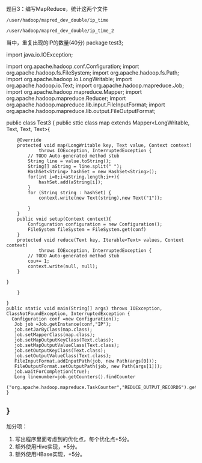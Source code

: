 题目3：编写MapReduce，统计这两个文件

`/user/hadoop/mapred_dev_double/ip_time`

`/user/hadoop/mapred_dev_double/ip_time_2`

当中，重复出现的IP的数量(40分)
package test3;

import java.io.IOException;

import org.apache.hadoop.conf.Configuration;
import org.apache.hadoop.fs.FileSystem;
import org.apache.hadoop.fs.Path;
import org.apache.hadoop.io.LongWritable;
import org.apache.hadoop.io.Text;
import org.apache.hadoop.mapreduce.Job;
import org.apache.hadoop.mapreduce.Mapper;
import org.apache.hadoop.mapreduce.Reducer;
import org.apache.hadoop.mapreduce.lib.input.FileInputFormat;
import org.apache.hadoop.mapreduce.lib.output.FileOutputFormat;

public class Test3 {
	public sttic class map extends Mapper<LongWritable, Text, Text, Text>{

		@Override
		protected void map(LongWritable key, Text value, Context context)
				throws IOException, InterruptedException {
			// TODO Auto-generated method stub
			String line = value.toString();
			String[] aString = line.split(" ");
			HashSet<String> hashSet = new HashSet<String>();
			for(int i=0;i<aString.length;i++){
				hashSet.add(aString[i]);
			}
			for (String string : hashSet) {
				context.write(new Text(string),new Text("1"));
				
			}	
		}
		public void setup(Context context){
			Configuration configuration = new Configuration();
			FileSystem fileSystem = FileSystem.get(conf)
		}
		protected void reduce(Text key, Iterable<Text> values, Context context)
				throws IOException, InterruptedException {
			// TODO Auto-generated method stub
			cou+= 1;
			context.write(null, null);
		}
		
	} 
			
		}
		
	}
	public static void main(String[] args) throws IOException, ClassNotFoundException, InterruptedException {
      Configuration conf =new Configuration();
       Job job =Job.getInstance(conf,"IP");
       job.setJarByClass(map.class);
       job.setMapperClass(map.class);
       job.setMapOutputKeyClass(Text.class);
       job.setMapOutputValueClass(Text.class);
       job.setOutputKeyClass(Text.class);
       job.setOutputValueClass(Text.class);
       FileInputFormat.addInputPath(job, new Path(args[0]));
       FileOutputFormat.setOutputPath(job, new Path(args[1]));
       job.waitForCompletion(true);
       Long linenumber=job.getCounters().findCounter
       ("org.apache.hadoop.mapreduce.TaskCounter","REDUCE_OUTPUT_RECORDS").getValue();
    }
}
---
加分项：

1. 写出程序里面考虑到的优化点，每个优化点+5分。
2. 额外使用Hive实现，+5分。
3. 额外使用HBase实现，+5分。
